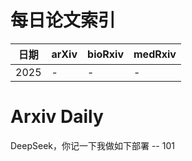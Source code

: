 # 每日论文索引

| 日期 | arXiv | bioRxiv | medRxiv |
|------|-------|---------|---------|
| 2025 | - | - | - |





















































































































































































































# Arxiv Daily


DeepSeek，你记一下我做如下部署 -- 101
